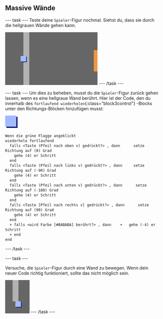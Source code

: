## Massive Wände

\--- task \--- Teste deine `Spieler`-Figur nochmal. Siehst du, dass sie durch die hellgrauen Wände gehen kann.

![Screenshot](images/world-walls.png) \--- /task \---

\--- task \--- Um dies zu beheben, musst du die `Spieler`-Figur zurück gehen lassen, wenn es eine hellgraue Wand berührt. Hier ist der Code, den du innerhalb des `fortlaufend wiederholen`{:class="block3control"} -Blocks unter den Richtungs-Blöcken hinzufügen musst:

![player](images/player.png)

```blocks3
Wenn die grüne Flagge angeklickt
wiederhole fortlaufend 
  falls <Taste (Pfeil nach oben v) gedrückt?> , dann      setze Richtung auf (0) Grad
    gehe (4) er Schritt
  end
  falls <Taste (Pfeil nach links v) gedrückt?> , dann     setze Richtung auf (-90) Grad
    gehe (4) er Schritt
  end
  falls <Taste (Pfeil nach unten v) gedrückt?> , dann      setze Richtung auf (-180) Grad
    gehe (4) er Schritt
  end
  falls <Taste [Pfeil nach rechts v] gedrückt?> , dann      setze Richtung auf (90) Grad
    gehe (4) er Schritt
  end
  + falls <wird Farbe [#BABABA] berührt?> , dann    +   gehe (-4) er Schritt
  + end
end
```

\--- /task \---

\--- task \---

Versuche, die `Spieler`-Figur durch eine Wand zu bewegen. Wenn dein neuer Code richtig funktioniert, sollte das nicht möglich sein.

![Screenshot](images/world-walls-test.png) \--- /task \---